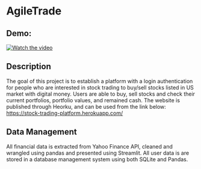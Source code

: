 # AgileTrade

## Demo:
[![Watch the video](https://s29755.pcdn.co/wp-content/uploads/2019/07/FWLIVE_CHI_Web-05.png)](https://youtu.be/SzV55RaK1nQ)

## Description
The goal of this project is to establish a platform with a login authentication for people who are interested in stock trading to buy/sell stocks listed in US market with digital money. Users are able to buy, sell stocks and check their current portfolios, portfolio values, and remained cash. The website is published through Heorku, and can be used from the link below:
https://stock-trading-platform.herokuapp.com/

## Data Management
All financial data is extracted from Yahoo Finance API, cleaned and wrangled using pandas and presented using Streamlit. All user data is are stored in a database management system using both SQLite and Pandas. 
